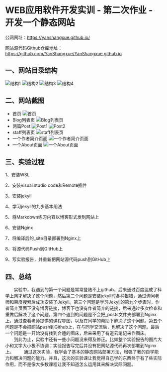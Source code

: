# WEB应用软件开发实训 - 第二次作业 - 开发一个静态网站
公网网址：https://yanshangxue.github.io/

网站源代码Github仓库地址：https://github.com/YanShangxue/YanShangxue.github.io
## 一、网站目录结构
![结构1](https://note.youdao.com/yws/api/personal/file/WEBa02265ad47c5cced8e6bbeca28699bcd?method=download&shareKey=c4dbaacf23ba78c844d306291efb406b)
![结构2](https://note.youdao.com/yws/api/personal/file/WEBc34a892ee76d088eb2301f819cc0ffcb?method=download&shareKey=ba38d7d1f1635f7a381c0461c28e566c)
![结构3](https://note.youdao.com/yws/api/personal/file/WEB7b16b5a92c6264e83ae5500cc08bd59b?method=download&shareKey=b7f63e0c78b98ddb76fd45a3a83e9f93)
![结构4](https://note.youdao.com/yws/api/personal/file/WEBfec6209e78eed477c8c07d474b6c991a?method=download&shareKey=5160baa8f7aa4ae633f33bb9e1e2c736)
## 二、网站截图
- 首页
![首页](https://note.youdao.com/yws/api/personal/file/WEBc8c2f6709362db589346f8c43753e9c7?method=download&shareKey=3ff72b2a944d12b25f7e67e88e630e08)
- Blog列表页
![Blog列表页](https://note.youdao.com/yws/api/personal/file/WEB0689976da521ffa8c3db32fe7d07dc0a?method=download&shareKey=84f6104669dcf3ef80efb2079d0341a8)
- 两篇Post
![Post1](https://note.youdao.com/yws/api/personal/file/WEB9c4cb09ccf5cab5f70d3a5090f93172c?method=download&shareKey=14c096c38d3d3443ea3c38272366c003)
![Post2](https://note.youdao.com/yws/api/personal/file/WEB3f92a653d56125dd53465194c02ce8bd?method=download&shareKey=dd9c9532cf1752caf93340c7751d790a)
- staff列表页
![staff列表页](https://note.youdao.com/yws/api/personal/file/WEB41ebfcc0cc25a51547b15d103fc85d32?method=download&shareKey=fff361cca6c7fa04af0e49e1d519381c)
- 一个作者简介页面
![一个作者简介页面](https://note.youdao.com/yws/api/personal/file/WEBdec572b98d667356d726f40f7e08fbb0?method=download&shareKey=30ce43aa75ef49b91b6ca85674002b3b)
- 一个About页面
![一个About页面](https://note.youdao.com/yws/api/personal/file/WEB92312f854d2c7cbb0cf72c10b4338fbf?method=download&shareKey=17bb60d751eb401b8f7340c6a96bd344)

## 三、实验过程
1、安装WSL

2、安装visual studio code和Remote插件

3、安装jekyll

4、学习jekyll的九步基本用法

5、将Markdown练习内容以博客形式发到网站上

6、安装Nginx

7、将编译后的_site目录部署到Nginx上

8、将源代码Push到GitHub上

9、写实验报告，并重新把网站源代码push到GitHub上
## 四、总结
　　实验中，我遇到的第一个问题是常常登陆不上github，后来通过百度达成了科学上网才解决了这个问题，然后第二个问题是安装jekyll时各种报错，通过询问老师和百度搜索后成功安装了Jekyll。第三个问题是学习Jekyll的第九个步骤时，作者简介页面下没有博客链接，博客下也没有作者简介的链接，后来通过多次检查和重做后解决了这个问题。第四个遇到的问题是不会把_posts文件夹部署到Nginx上，通过查看老师提供的课程导图，以及在同学的帮助下解决了这个问题。第五个问题是不会把网站push到Github上，在与同学交流后，也解决了这个问题。最后一个问题是一开始没有找到合适的图床，后来采用了有道云笔记来作图床。
　　到此为止，实验中还有一些小问题没来得及修正。比如整个实验报告的图片大小和文字大小极不协调；实验报告写完后并没有把网站源代码再次部署到Nginx上。
　　通过这次实验，我学会了基本的静态网站部署方法，增强了我的自学能力和解决问题的能力。并且，这次的实验课让我觉得自己学的东西终于有了些实际作用，而不是像大多数课程让我不知道怎么运用其来解决实际问题。